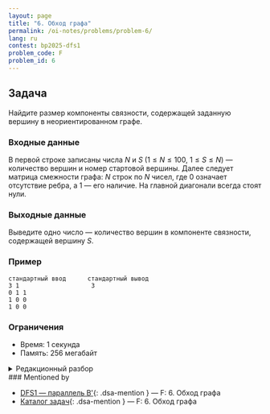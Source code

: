 ```yaml
---
layout: page
title: "6. Обход графа"
permalink: /oi-notes/problems/problem-6/
lang: ru
contest: bp2025-dfs1
problem_code: F
problem_id: 6
---
```


## Задача

Найдите размер компоненты связности, содержащей заданную вершину в неориентированном графе.

### Входные данные

В первой строке записаны числа $N$ и $S$ ($1 \leqslant N \leqslant 100$, $1 \leqslant S \leqslant N$) — количество вершин и номер стартовой вершины. Далее следует матрица смежности графа: $N$ строк по $N$ чисел, где $0$ означает отсутствие ребра, а $1$ — его наличие. На главной диагонали всегда стоят нули.

### Выходные данные

Выведите одно число — количество вершин в компоненте связности, содержащей вершину $S$.

### Пример

```
стандартный ввод      стандартный вывод
3 1                    3
0 1 1
1 0 0
1 0 0
```

### Ограничения

- Время: 1 секунда
- Память: 256 мегабайт

<details class="dsa-toggle">
<summary>Редакционный разбор</summary>

Так как граф задан матрицей смежности, проще всего выполнять обход, перебирая всю строку матрицы для текущей вершины. Стартуем DFS/BFS из вершины $S$, отмечаем посещённые вершины и считаем их количество.

Псевдокод DFS:

```cpp
vector<int> used(n);
function<void(int)> dfs = [&](int v) {
    used[v] = 1;
    for (int u = 0; u < n; ++u) if (g[v][u] && !used[u]) {
        dfs(u);
    }
};
dfs(S-1);
int ans = accumulate(used.begin(), used.end(), 0);
```

Матрица $100 \times 100$ легко помещается в память. Сложность $O(N^2)$ за счёт перебора всех строк.

</details>
### Mentioned by

<!-- dsa-mentioned-by:start -->
- [DFS1 — параллель B'](../../../bp2025/contests/dfs1/){: .dsa-mention } — F: 6. Обход графа
- [Каталог задач](../../../problems/){: .dsa-mention } — F: 6. Обход графа
<!-- dsa-mentioned-by:end -->

